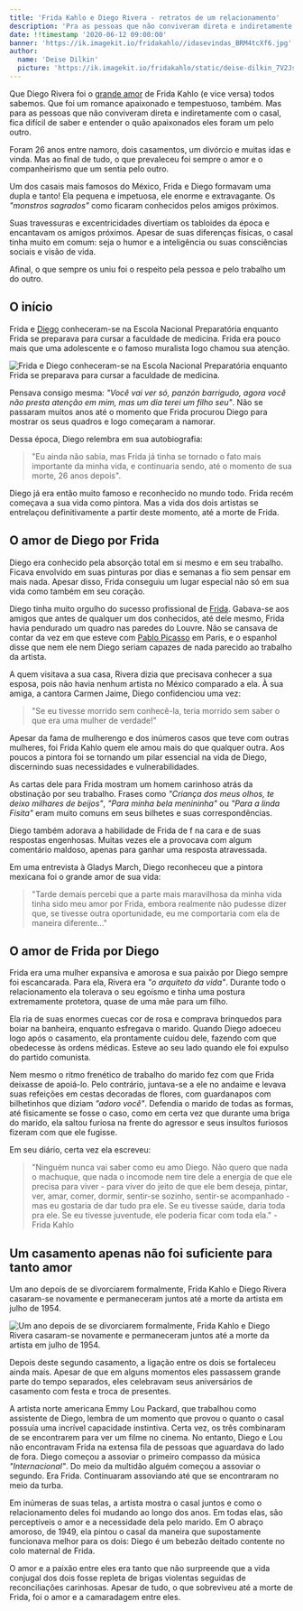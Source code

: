 ```yaml
---
title: 'Frida Kahlo e Diego Rivera - retratos de um relacionamento'
description: 'Pra as pessoas que não conviveram direta e indiretamente com Frida e Diego, fica difícil de saber e entender o quão apaixonados eles foram um pelo outro.'
date: !!timestamp '2020-06-12 09:00:00'
banner: 'https://ik.imagekit.io/fridakahlo//idasevindas_BRM4tcXf6.jpg'
author:
  name: 'Deise Dilkin'
  picture: 'https://ik.imagekit.io/fridakahlo/static/deise-dilkin_7V2JsjZhA.jpg'
---
```


Que Diego Rivera foi o [grande amor](https://fridakahlo.com.br/quem-foi-frida-kahlo/frida-kahlo-e-diego-rivera-uma-torrida-historia-de-amor) de Frida Kahlo (e vice versa) todos sabemos. Que foi um romance apaixonado e tempestuoso, também. Mas para as pessoas que não conviveram direta e indiretamente com o casal, fica difícil de saber e entender o quão apaixonados eles foram um pelo outro.

Foram 26 anos entre namoro, dois casamentos, um divórcio e muitas idas e vinda. Mas ao final de tudo, o que prevaleceu foi sempre o amor e o companheirismo que um sentia pelo outro.

Um dos casais mais famosos do México, Frida e Diego formavam uma dupla e tanto! Ela pequena e impetuosa, ele enorme e extravagante. Os _"monstros sagrados"_ como ficaram conhecidos pelos amigos próximos.

Suas travessuras e excentricidades divertiam os tabloides da época e encantavam os amigos próximos. Apesar de suas diferenças físicas, o casal tinha muito em comum: seja o humor e a inteligência ou suas consciências sociais e visão de vida.

Afinal, o que sempre os uniu foi o respeito pela pessoa e pelo trabalho um do outro.

## O início

Frida e [Diego](https://fridakahlo.com.br/quem-foi-frida-kahlo/quem-foi-diego-rivera-a-grande-paixao-da-vida-de-frida-kahlo) conheceram-se na Escola Nacional Preparatória enquanto Frida se preparava para cursar a faculdade de medicina. Frida era pouco mais que uma adolescente e o famoso muralista logo chamou sua atenção.

![Frida e Diego conheceram-se na Escola Nacional Preparatória enquanto Frida se preparava para cursar a faculdade de medicina.](https://ik.imagekit.io/fridakahlo//frida-e-diego-retratos-de-um-relacionamento-2_RBix0P-nMI.png)

Pensava consigo mesma: _"Você vai ver só, panzón barrigudo, agora você não presta atenção em mim, mas um dia terei um filho seu"_. Não se passaram muitos anos até o momento que Frida procurou Diego para mostrar os seus quadros e logo começaram a namorar.

Dessa época, Diego relembra em sua autobiografia:

> "Eu ainda não sabia, mas Frida já tinha se tornado o fato mais importante da minha vida, e continuaria sendo, até o momento de sua morte, 26 anos depois".

Diego já era então muito famoso e reconhecido no mundo todo. Frida recém começava a sua vida como pintora. Mas a vida dos dois artistas se entrelaçou definitivamente a partir deste momento, até a morte de Frida.

## O amor de Diego por Frida

Diego era conhecido pela absorção total em si mesmo e em seu trabalho. Ficava envolvido em suas pinturas por dias e semanas a fio sem pensar em mais nada. Apesar disso, Frida conseguiu um lugar especial não só em sua vida como também em seu coração.

Diego tinha muito orgulho do sucesso profissional de [Frida](https://fridakahlo.com.br/quem-foi-frida-kahlo/quem-foi-frida-kahlo-a-revolucionaria-pintora-mexicana). Gabava-se aos amigos que antes de qualquer um dos conhecidos, até dele mesmo, Frida havia pendurado um quadro nas paredes do Louvre. Não se cansava de contar da vez em que esteve com [Pablo Picasso](https://www.todamateria.com.br/pablo-picasso/) em Paris, e o espanhol disse que nem ele nem Diego seriam capazes de nada parecido ao trabalho da artista.

A quem visitava a sua casa, Rivera dizia que precisava conhecer a sua esposa, pois não havia nenhum artista no México comparado a ela. À sua amiga, a cantora Carmen Jaime, Diego confidenciou uma vez:

> "Se eu tivesse morrido sem conhecê-la, teria morrido sem saber o que era uma mulher de verdade!"

Apesar da fama de mulherengo e dos inúmeros casos que teve com outras mulheres, foi Frida Kahlo quem ele amou mais do que qualquer outra. Aos poucos a pintora foi se tornando um pilar essencial na vida de Diego, discernindo suas necessidades e vulnerabilidades.

As cartas dele para Frida mostram um homem carinhoso atrás da obstinação por seu trabalho. Frases como _"Criança dos meus olhos, te deixo milhares de beijos"_, _"Para minha bela menininha"_ ou _"Para a linda Fisita"_ eram muito comuns em seus bilhetes e suas correspondências.

Diego também adorava a habilidade de Frida de f na cara e de suas respostas engenhosas. Muitas vezes ele a provocava com algum comentário maldoso, apenas para ganhar uma resposta atravessada.

Em uma entrevista à Gladys March, Diego reconheceu que a pintora mexicana foi o grande amor de sua vida:

> "Tarde demais percebi que a parte mais maravilhosa da minha vida tinha sido meu amor por Frida, embora realmente não pudesse dizer que, se tivesse outra oportunidade, eu me comportaria com ela de maneira diferente..."

## O amor de Frida por Diego

Frida era uma mulher expansiva e amorosa e sua paixão por Diego sempre foi escancarada. Para ela, Rivera era _"o arquiteto da vida"_. Durante todo o relacionamento ela tolerava o seu egoísmo e tinha uma postura extremamente protetora, quase de uma mãe para um filho.

Ela ria de suas enormes cuecas cor de rosa e comprava brinquedos para boiar na banheira, enquanto esfregava o marido. Quando Diego adoeceu logo após o casamento, ela prontamente cuidou dele, fazendo com que obedecesse às ordens médicas. Esteve ao seu lado quando ele foi expulso do partido comunista.

Nem mesmo o ritmo frenético de trabalho do marido fez com que Frida deixasse de apoiá-lo. Pelo contrário, juntava-se a ele no andaime e levava suas refeições em cestas decoradas de flores, com guardanapos com bilhetinhos que diziam _"adoro você"_. Defendia o marido de todas as formas, até fisicamente se fosse o caso, como em certa vez que durante uma briga do marido, ela saltou furiosa na frente do agressor e seus insultos furiosos fizeram com que ele fugisse.

Em seu diário, certa vez ela escreveu:

> "Ninguém nunca vai saber como eu amo Diego. Não quero que nada o machuque, que nada o incomode nem tire dele a energia de que ele precisa para viver - para viver do jeito de que ele bem deseja, pintar, ver, amar, comer, dormir, sentir-se sozinho, sentir-se acompanhado - mas eu gostaria de dar tudo pra ele. Se eu tivesse saúde, daria toda pra ele. Se eu tivesse juventude, ele poderia ficar com toda ela." - Frida Kahlo

## Um casamento apenas não foi suficiente para tanto amor

Um ano depois de se divorciarem formalmente, Frida Kahlo e Diego Rivera casaram-se novamente e permaneceram juntos até a morte da artista em julho de 1954.

![Um ano depois de se divorciarem formalmente, Frida Kahlo e Diego Rivera casaram-se novamente e permaneceram juntos até a morte da artista em julho de 1954.](https://ik.imagekit.io/fridakahlo//frida-e-diego-retratos-de-um-relacionamento-3_TXpqCiB6D.jpg)

Depois deste segundo casamento, a ligação entre os dois se fortaleceu ainda mais. Apesar de que em alguns momentos eles passassem grande parte do tempo separados, eles celebravam seus aniversários de casamento com festa e troca de presentes.

A artista norte americana Emmy Lou Packard, que trabalhou como assistente de Diego, lembra de um momento que provou o quanto o casal possuía uma incrível capacidade instintiva. Certa vez, os três combinaram de se encontrarem para ver um filme no cinema. No entanto, Diego e Lou não encontravam Frida na extensa fila de pessoas que aguardava do lado de fora. Diego começou a assoviar o primeiro compasso da música _"Internacional"_. Do meio da multidão alguém começou a assoviar o segundo. Era Frida. Continuaram assoviando até que se encontraram no meio da turba.

Em inúmeras de suas telas, a artista mostra o casal juntos e como o relacionamento deles foi mudando ao longo dos anos. Em todas elas, são perceptíveis o amor e a necessidade dela pelo marido. Em O abraço amoroso, de 1949, ela pintou o casal da maneira que supostamente funcionava melhor para os dois: Diego é um bebezão deitado contente no colo maternal de Frida.

O amor e a paixão entre eles era tanto que não surpreende que a vida conjugal dos dois fosse repleta de brigas violentas seguidas de reconciliações carinhosas. Apesar de tudo, o que sobreviveu até a morte de Frida, foi o amor e a camaradagem entre eles.
